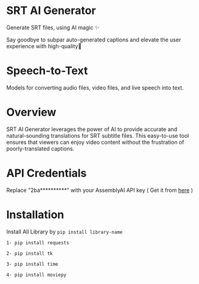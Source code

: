 # SRT AI Generator
Generate SRT files, using AI magic ✨

Say goodbye to subpar auto-generated captions and elevate the user experience with high-quality🎉
# Speech-to-Text
Models for converting audio files, video files, and live speech into text.
# Overview
SRT AI Generator leverages the power of AI to provide accurate and natural-sounding translations for SRT subtitle files. This easy-to-use tool ensures that viewers can enjoy video content without the frustration of poorly-translated captions.
# API Credentials

Replace "2ba**********" with your AssemblyAI API key ( Get it from [here](https://www.assemblyai.com/app) )



# Installation

Install All Library by ```pip install library-name```  
```
1- pip install requests
```
```
2- pip install tk
```
```
3- pip install time
```
```
4- pip install moviepy
```
